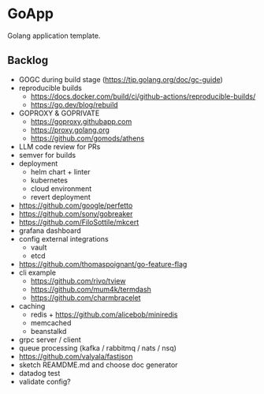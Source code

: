 # GoApp

Golang application template.

## Backlog

+ GOGC during build stage (https://tip.golang.org/doc/gc-guide)
+ reproducible builds
  * https://docs.docker.com/build/ci/github-actions/reproducible-builds/
  * https://go.dev/blog/rebuild
+ GOPROXY & GOPRIVATE
  * https://goproxy.githubapp.com
  * https://proxy.golang.org
  * https://github.com/gomods/athens
+ LLM code review for PRs
+ semver for builds
+ deployment
  * helm chart + linter
  * kubernetes
  * cloud environment
  * revert deployment
+ https://github.com/google/perfetto
+ https://github.com/sony/gobreaker
+ https://github.com/FiloSottile/mkcert 
+ grafana dashboard
+ config external integrations
  * vault
  * etcd
+ https://github.com/thomaspoignant/go-feature-flag
+ cli example
  * https://github.com/rivo/tview
  * https://github.com/mum4k/termdash
  *  https://github.com/charmbracelet
+ caching
    * redis + https://github.com/alicebob/miniredis
    * memcached
    * beanstalkd
+ grpc server / client
+ queue processing (kafka / rabbitmq / nats / nsq)
+ https://github.com/valyala/fastjson
+ sketch REAMDME.md and choose doc generator
+ datadog test
+ validate config?
